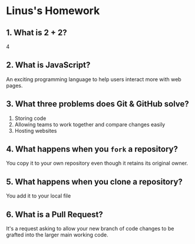 # Linus's Homework

## 1. What is 2 + 2?

4

## 2. What is JavaScript?

An exciting programming language to help users interact more with web pages.

## 3. What three problems does Git & GitHub solve?

1. Storing code
2. Allowing teams to work together and compare changes easily
3. Hosting websites

## 4. What happens when you `fork` a repository?

You copy it to your own repository even though it retains its original owner.

## 5. What happens when you clone a repository?

You add it to your local file

## 6. What is a Pull Request?

It's a request asking to allow your new branch of code changes to be grafted into the larger main working code.